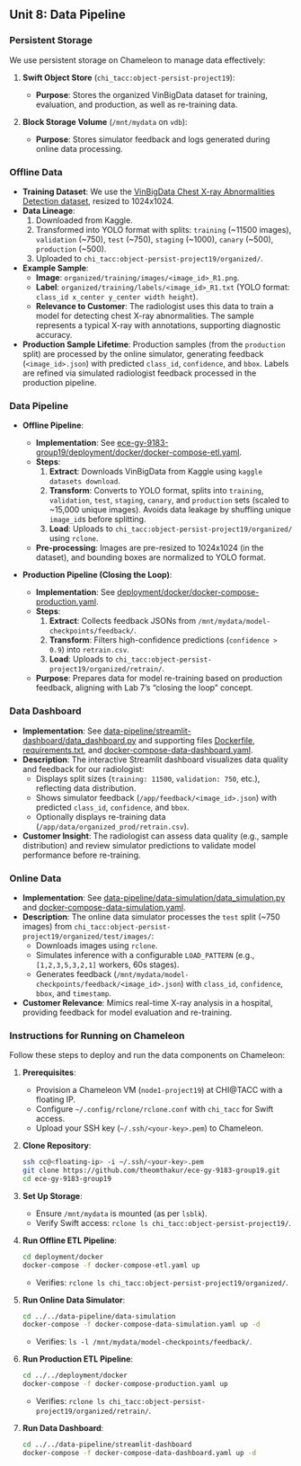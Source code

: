 ## Unit 8: Data Pipeline

### Persistent Storage
We use persistent storage on Chameleon to manage data effectively:

1. **Swift Object Store** (`chi_tacc:object-persist-project19`):
   - **Purpose**: Stores the organized VinBigData dataset for training, evaluation, and production, as well as re-training data.

2. **Block Storage Volume** (`/mnt/mydata` on `vdb`):
   - **Purpose**: Stores simulator feedback and logs generated during online data processing.

### Offline Data
- **Training Dataset**: We use the [VinBigData Chest X-ray Abnormalities Detection dataset](https://www.kaggle.com/datasets/xhlulu/vinbigdata-chest-xray-resized-png-1024x1024), resized to 1024x1024.
- **Data Lineage**:
  1. Downloaded from Kaggle.
  2. Transformed into YOLO format with splits: `training` (~11500 images), `validation` (~750), `test` (~750), `staging` (~1000), `canary` (~500), `production` (~500).
  3. Uploaded to `chi_tacc:object-persist-project19/organized/`.
- **Example Sample**:
  - **Image**: `organized/training/images/<image_id>_R1.png`.
  - **Label**: `organized/training/labels/<image_id>_R1.txt` (YOLO format: `class_id x_center y_center width height`).
  - **Relevance to Customer**: The radiologist uses this data to train a model for detecting chest X-ray abnormalities. The sample represents a typical X-ray with annotations, supporting diagnostic accuracy.
- **Production Sample Lifetime**: Production samples (from the `production` split) are processed by the online simulator, generating feedback (`<image_id>.json`) with predicted `class_id`, `confidence`, and `bbox`. Labels are refined via simulated radiologist feedback processed in the production pipeline.

### Data Pipeline
- **Offline Pipeline**:
  - **Implementation**: See [ece-gy-9183-group19/deployment/docker/docker-compose-etl.yaml](ece-gy-9183-group19/deployment/docker/docker-compose-etl.yaml).
  - **Steps**:
    1. **Extract**: Downloads VinBigData from Kaggle using `kaggle datasets download`.
    2. **Transform**: Converts to YOLO format, splits into `training`, `validation`, `test`, `staging`, `canary`, and `production` sets (scaled to ~15,000 unique images). Avoids data leakage by shuffling unique `image_id`s before splitting.
    3. **Load**: Uploads to `chi_tacc:object-persist-project19/organized/` using `rclone`.
  - **Pre-processing**: Images are pre-resized to 1024x1024 (in the dataset), and bounding boxes are normalized to YOLO format.

- **Production Pipeline (Closing the Loop)**:
  - **Implementation**: See [deployment/docker/docker-compose-production.yaml](deployment/docker/docker-compose-production.yaml).
  - **Steps**:
    1. **Extract**: Collects feedback JSONs from `/mnt/mydata/model-checkpoints/feedback/`.
    2. **Transform**: Filters high-confidence predictions (`confidence > 0.9`) into `retrain.csv`.
    3. **Load**: Uploads to `chi_tacc:object-persist-project19/organized/retrain/`.
  - **Purpose**: Prepares data for model re-training based on production feedback, aligning with Lab 7’s “closing the loop” concept.

### Data Dashboard
- **Implementation**: See [data-pipeline/streamlit-dashboard/data_dashboard.py](data-pipeline/streamlit-dashboard/data_dashboard.py) and supporting files [Dockerfile](data-pipeline/streamlit-dashboard/Dockerfile), [requirements.txt](data-pipeline/streamlit-dashboard/requirements.txt), and [docker-compose-data-dashboard.yaml](data-pipeline/streamlit-dashboard/docker-compose-data-dashboard.yaml).
- **Description**: The interactive Streamlit dashboard visualizes data quality and feedback for our radiologist:
  - Displays split sizes (`training: 11500`, `validation: 750`, etc.), reflecting data distribution.
  - Shows simulator feedback (`/app/feedback/<image_id>.json`) with predicted `class_id`, `confidence`, and `bbox`.
  - Optionally displays re-training data (`/app/data/organized_prod/retrain.csv`).
- **Customer Insight**: The radiologist can assess data quality (e.g., sample distribution) and review simulator predictions to validate model performance before re-training.

### Online Data
- **Implementation**: See [data-pipeline/data-simulation/data_simulation.py](data-pipeline/data-simulation/data_simulation.py) and [docker-compose-data-simulation.yaml](data-pipeline/data-simulation/docker-compose-data-simulation.yaml).
- **Description**: The online data simulator processes the `test` split (~750 images) from `chi_tacc:object-persist-project19/organized/test/images/`:
  - Downloads images using `rclone`.
  - Simulates inference with a configurable `LOAD_PATTERN` (e.g., `[1,2,3,5,3,2,1]` workers, 60s stages).
  - Generates feedback (`/mnt/mydata/model-checkpoints/feedback/<image_id>.json`) with `class_id`, `confidence`, `bbox`, and `timestamp`.
- **Customer Relevance**: Mimics real-time X-ray analysis in a hospital, providing feedback for model evaluation and re-training.

### Instructions for Running on Chameleon
Follow these steps to deploy and run the data components on Chameleon:

1. **Prerequisites**:
   - Provision a Chameleon VM (`node1-project19`) at CHI@TACC with a floating IP.
   - Configure `~/.config/rclone/rclone.conf` with `chi_tacc` for Swift access.
   - Upload your SSH key (`~/.ssh/<your-key>.pem`) to Chameleon.

2. **Clone Repository**:
   ```bash
   ssh cc@<floating-ip> -i ~/.ssh/<your-key>.pem
   git clone https://github.com/theomthakur/ece-gy-9183-group19.git
   cd ece-gy-9183-group19
   ```

3. **Set Up Storage**:
   - Ensure `/mnt/mydata` is mounted (as per `lsblk`).
   - Verify Swift access: `rclone ls chi_tacc:object-persist-project19/`.

4. **Run Offline ETL Pipeline**:
   ```bash
   cd deployment/docker
   docker-compose -f docker-compose-etl.yaml up
   ```
   - Verifies: `rclone ls chi_tacc:object-persist-project19/organized/`.

5. **Run Online Data Simulator**:
   ```bash
   cd ../../data-pipeline/data-simulation
   docker-compose -f docker-compose-data-simulation.yaml up -d
   ```
   - Verifies: `ls -l /mnt/mydata/model-checkpoints/feedback/`.

6. **Run Production ETL Pipeline**:
   ```bash
   cd ../../deployment/docker
   docker-compose -f docker-compose-production.yaml up
   ```
   - Verifies: `rclone ls chi_tacc:object-persist-project19/organized/retrain/`.

7. **Run Data Dashboard**:
   ```bash
   cd ../../data-pipeline/streamlit-dashboard
   docker-compose -f docker-compose-data-dashboard.yaml up -d
   ```
